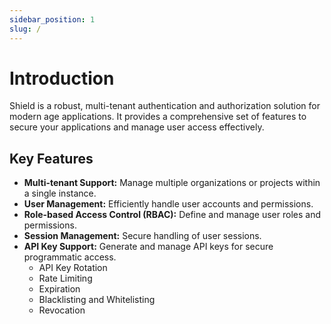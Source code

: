 ```yaml
---
sidebar_position: 1
slug: /
---
```


# Introduction

Shield is a robust, multi-tenant authentication and authorization solution for
modern age applications. It provides a comprehensive set of features to secure
your applications and manage user access effectively.

## Key Features

- **Multi-tenant Support:** Manage multiple organizations or projects within a single instance.
- **User Management:** Efficiently handle user accounts and permissions.
- **Role-based Access Control (RBAC):** Define and manage user roles and permissions.
- **Session Management:** Secure handling of user sessions.
- **API Key Support:** Generate and manage API keys for secure programmatic access.
  - API Key Rotation
  - Rate Limiting
  - Expiration
  - Blacklisting and Whitelisting
  - Revocation
